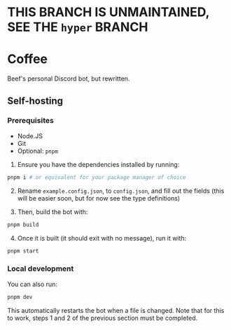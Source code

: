 # THIS BRANCH IS UNMAINTAINED, SEE THE `hyper` BRANCH

# Coffee

Beef's personal Discord bot, but rewritten.

## Self-hosting

### Prerequisites

* Node.JS
* Git
* Optional: `pnpm`

1. Ensure you have the dependencies installed by running:
```sh
pnpm i # or equivalent for your package manager of choice
```

2. Rename `example.config.json`, to `config.json`, and fill out the fields (this will be easier soon, but for now see the type definitions)

3. Then, build the bot with:
```sh
pnpm build
```

4. Once it is built (it should exit with no message), run it with:
```sh
pnpm start
```

### Local development

You can also run:
```sh
pnpm dev
```

This automatically restarts the bot when a file is changed. Note that for this to work, steps 1 and 2 of the previous section must be completed.
